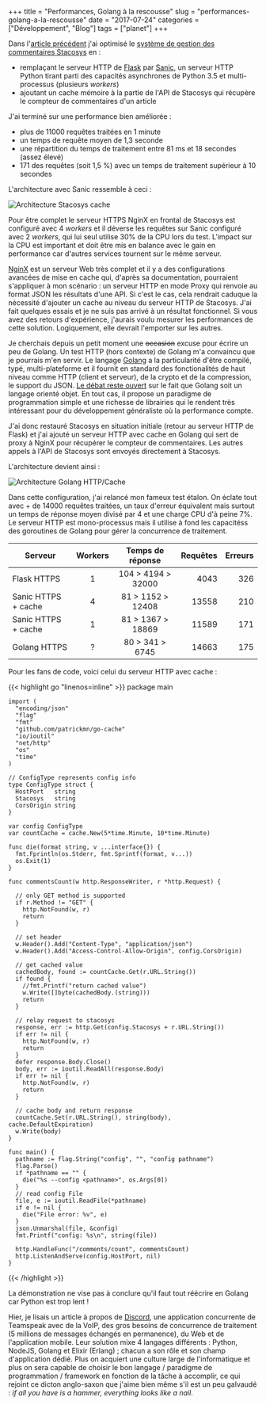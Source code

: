 +++
title = "Performances, Golang à la rescousse"
slug = "performances-golang-a-la-rescousse"
date = "2017-07-24"
categories = ["Développement", "Blog"]
tags = ["planet"]
+++

Dans l'[article précédent](/2017/performance-python-web) j'ai optimisé le
[système de gestion des commentaires
Stacosys](https://github.com/kianby/stacosys) en :

- remplaçant le serveur HTTP de [Flask](http://flask.pocoo.org) par [Sanic](http://sanic.readthedocs.io), un serveur HTTP Python tirant parti des capacités asynchrones de Python 3.5 et multi-processus (plusieurs *workers*)
- ajoutant un cache mémoire à la partie de l'API de Stacosys qui récupère le compteur de commentaires d'un article

J'ai terminé sur une performance bien améliorée :

- plus de 11000 requêtes traitées en 1 minute
- un temps de requête moyen de 1,3 seconde
- une répartition du temps de traitement entre 81 ms et 18 secondes (assez élevé)
- 171 des requêtes (soit 1,5 %) avec un temps de traitement supérieur à 10 secondes

L'architecture avec Sanic ressemble à ceci :

![Architecture Stacosys cache](/images/2017/diag-sanic-cache.png)

Pour être complet le serveur HTTPS NginX en frontal de Stacosys est configuré
avec 4 *workers*  et il déverse les requêtes sur Sanic configuré avec 2
*workers*, qui lui seul utilise 30% de la CPU lors du test. L'impact sur la CPU
est important et doit être mis en balance avec le gain en performance car
d'autres services tournent sur le même serveur.

[NginX](https://fr.wikipedia.org/wiki/Nginx) est un serveur Web très complet et
il y a des configurations avancées de mise en cache qui, d'après sa
documentation, pourraient s'appliquer à mon scénario : un serveur HTTP en mode
Proxy qui renvoie au format JSON les résultats d'une API. Si c'est le cas, cela
rendrait caduque la nécessité d'ajouter un cache au niveau du serveur HTTP de
Stacosys. J'ai fait quelques essais et je ne suis pas  arrivé à un résultat
fonctionnel. Si vous avez des retours d'expérience, j'aurais voulu mesurer les
performances de cette solution. Logiquement, elle devrait l'emporter sur les
autres.

Je cherchais depuis un petit moment une ~~occasion~~ excuse pour écrire un peu
de Golang. Un test HTTP (hors contexte) de Golang m'a convaincu que je pourrais
m'en servir. Le langage [Golang](https://golang.org) a la particularité d'être
compilé, typé, multi-plateforme et il fournit  en standard des fonctionalités de
haut niveau comme HTTP (client et serveur), de la crypto et de la compression,
le support du JSON. [Le débat reste
ouvert](http://spf13.com/post/is-go-object-oriented) sur le fait que Golang soit
un langage orienté objet. En tout cas, il propose un paradigme de programmation
simple et une richesse de librairies qui le rendent très intéressant pour du
développement généraliste où la performance compte.

J'ai donc restauré Stacosys en situation initiale (retour au serveur HTTP de Flask)
et j'ai ajouté un serveur HTTP avec cache en Golang qui sert de proxy à NginX pour
récupérer le compteur de commentaires. Les autres appels à l'API de Stacosys sont 
envoyés directement à Stacosys.

L'architecture devient ainsi :

![Architecture Golang HTTP/Cache](/images/2017/diag-go-http.png)

Dans cette configuration, j'ai relancé mon fameux test étalon. On éclate tout
avec + de 14000 requêtes traitées, un taux d'erreur équivalent mais surtout un
temps de réponse moyen divisé par 4 et une charge CPU d'à peine 7%. Le serveur
HTTP est mono-processus mais il utilise à fond les capacitéss des goroutines de
Golang pour gérer la concurrence de traitement.  

|       Serveur       | Workers |  Temps de réponse  | Requêtes | Erreurs |
| ------------------- |:-------:|:------------------:| --------:| -------:|
| Flask HTTPS         |    1    | 104 > 4194 > 32000 |     4043 |     326 |
| Sanic HTTPS + cache |    4    | 81 > 1152 > 12408  |    13558 |     210 |
| Sanic HTTPS + cache |    1    | 81 > 1367 > 18869  |    11589 |     171 |
| Golang HTTPS        |    ?    |  80 > 341 > 6745   |    14663 |     175 |

Pour les fans de code, voici celui du serveur HTTP avec cache :

{{< highlight go "linenos=inline" >}}
    package main

    import (
      "encoding/json"
      "flag"
      "fmt"
      "github.com/patrickmn/go-cache"
      "io/ioutil"
      "net/http"
      "os"
      "time"
    )

    // ConfigType represents config info
    type ConfigType struct {
      HostPort   string
      Stacosys   string
      CorsOrigin string
    }

    var config ConfigType
    var countCache = cache.New(5*time.Minute, 10*time.Minute)

    func die(format string, v ...interface{}) {
      fmt.Fprintln(os.Stderr, fmt.Sprintf(format, v...))
      os.Exit(1)
    }

    func commentsCount(w http.ResponseWriter, r *http.Request) {

      // only GET method is supported
      if r.Method != "GET" {
        http.NotFound(w, r)
        return
      }

      // set header
      w.Header().Add("Content-Type", "application/json")
      w.Header().Add("Access-Control-Allow-Origin", config.CorsOrigin)

      // get cached value
      cachedBody, found := countCache.Get(r.URL.String())
      if found {
        //fmt.Printf("return cached value")
        w.Write([]byte(cachedBody.(string)))
        return
      }

      // relay request to stacosys
      response, err := http.Get(config.Stacosys + r.URL.String())
      if err != nil {
        http.NotFound(w, r)
        return
      }
      defer response.Body.Close()
      body, err := ioutil.ReadAll(response.Body)
      if err != nil {
        http.NotFound(w, r)
        return
      }

      // cache body and return response
      countCache.Set(r.URL.String(), string(body), cache.DefaultExpiration)
      w.Write(body)
    }

    func main() {
      pathname := flag.String("config", "", "config pathname")
      flag.Parse()
      if *pathname == "" {
        die("%s --config <pathname>", os.Args[0])
      }
      // read config File
      file, e := ioutil.ReadFile(*pathname)
      if e != nil {
        die("File error: %v", e)
      }
      json.Unmarshal(file, &config)
      fmt.Printf("config: %s\n", string(file))

      http.HandleFunc("/comments/count", commentsCount)
      http.ListenAndServe(config.HostPort, nil)
    }
{{< /highlight >}}

La démonstration ne vise pas à conclure qu'il faut tout réécrire en Golang car
Python est trop lent !

Hier, je lisais un article à propos de [Discord](https://discordapp.com/), une
application concurrente de Teamspeak avec de la VoIP, des gros besoins de
concurrence de traitement (5 millions de messages échangés en permanence), du
Web et de l'application mobile. Leur solution mixe 4 langages différents :
Python, NodeJS, Golang et Elixir (Erlang) ; chacun a son rôle et son champ
d'application dédié. Plus on acquiert une culture large de l'informatique et
plus on sera capable de choisir le bon langage / paradigme de
programmation / framework en fonction de la tâche à accomplir, ce qui rejoint ce
dicton anglo-saxon que j'aime bien même s'il est un peu galvaudé : *if all
you have is a hammer, everything looks like a nail*.
